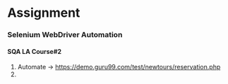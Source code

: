 # Assignment
### Selenium WebDriver Automation
#### SQA LA Course#2
1. Automate -> https://demo.guru99.com/test/newtours/reservation.php
2. 